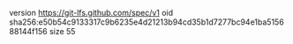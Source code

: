 version https://git-lfs.github.com/spec/v1
oid sha256:e50b54c9133317c9b6235e4d21213b94cd35b1d7277bc94e1ba515688144f156
size 55
